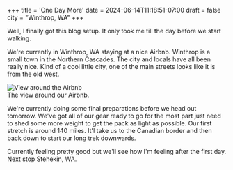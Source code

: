 +++
title = 'One Day More'
date = 2024-06-14T11:18:51-07:00
draft = false
city = "Winthrop, WA"
+++

Well, I finally got this blog setup. It only took me till the day before we start walking. 

We're currently in Winthrop, WA staying at a nice Airbnb. Winthrop is a small town in the Northern Cascades.
The city and locals have all been really nice. Kind of a cool little city, one of the main streets looks like it is from the old west. 

![View around the Airbnb](/pct-blog/images/airbnb.jpg)\
The view around our Airbnb.

We're currently doing some final preparations before we head out tomorrow. We've got all of our gear ready to go for the most part just need to shed some more weight to get the pack as light as possible. Our first stretch is around 140 miles. It'l take us to the Canadian border and then back down to start our long trek downwards. 

Currently feeling pretty good but we'll see how I'm feeling after the first day. Next stop Stehekin, WA.